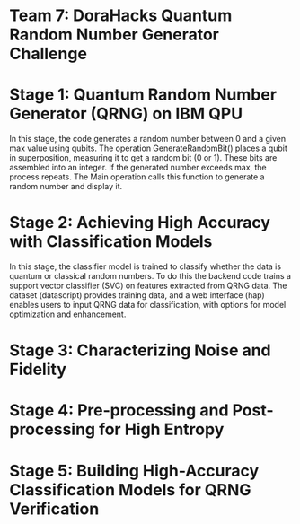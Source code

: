 # Team 7: DoraHacks Quantum Random Number Generator Challenge

# Stage 1: Quantum Random Number Generator (QRNG) on IBM QPU
  In this stage, the code generates a random number between 0 and a given max value using qubits. The operation GenerateRandomBit() places a qubit in superposition, measuring it to get a random bit (0 or 1). These bits are assembled into an integer. If the generated number exceeds max, the process repeats. The Main operation calls this function to generate a random number and display it.

# Stage 2: Achieving High Accuracy with Classification Models
In this stage, the classifier model is trained to classify whether the data is quantum or classical random numbers. To do this the backend code trains a support vector classifier (SVC) on features extracted from QRNG data. The dataset (datascript) provides training data, and a web interface (hap) enables users to input QRNG data for classification, with options for model optimization and enhancement.

# Stage 3: Characterizing Noise and Fidelity

# Stage 4: Pre-processing and Post-processing for High Entropy

# Stage 5: Building High-Accuracy Classification Models for QRNG Verification
